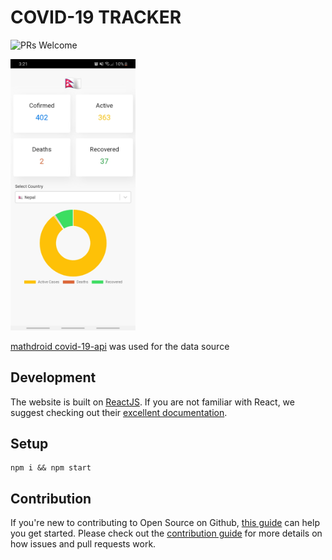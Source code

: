 # COVID-19 TRACKER
![PRs Welcome](https://img.shields.io/badge/PRs-welcome-brightgreen.svg?style=flat-square)

<img src="Demo.jpg" 
     width="200" 
 />

[mathdroid covid-19-api](https://github.com/mathdroid/covid-19-api) was used for the data source

## Development
The website is built on [ReactJS](https://reactjs.org/). If you are not familiar with React, we suggest checking out their [excellent documentation](https://reactjs.org/docs).

## Setup
```
npm i && npm start
```

## Contribution

If you're new to contributing to Open Source on Github, [this guide](https://guides.github.com/activities/contributing-to-open-source/) can help you get started. Please check out the [contribution guide](CONTRIBUTING.md) for more details on how issues and pull requests work.
